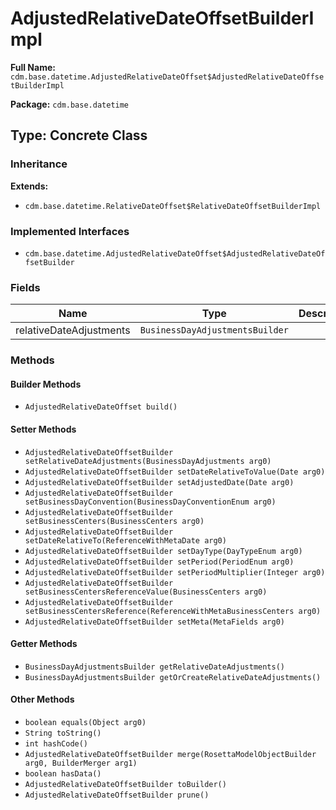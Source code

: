# AdjustedRelativeDateOffsetBuilderImpl

**Full Name:** `cdm.base.datetime.AdjustedRelativeDateOffset$AdjustedRelativeDateOffsetBuilderImpl`

**Package:** `cdm.base.datetime`

## Type: Concrete Class

### Inheritance

**Extends:**
- `cdm.base.datetime.RelativeDateOffset$RelativeDateOffsetBuilderImpl`

### Implemented Interfaces

- `cdm.base.datetime.AdjustedRelativeDateOffset$AdjustedRelativeDateOffsetBuilder`

### Fields

| Name | Type | Description |
|------|------|-------------|
| relativeDateAdjustments | `BusinessDayAdjustmentsBuilder` |  |

### Methods

#### Builder Methods

- `AdjustedRelativeDateOffset build()`

#### Setter Methods

- `AdjustedRelativeDateOffsetBuilder setRelativeDateAdjustments(BusinessDayAdjustments arg0)`
- `AdjustedRelativeDateOffsetBuilder setDateRelativeToValue(Date arg0)`
- `AdjustedRelativeDateOffsetBuilder setAdjustedDate(Date arg0)`
- `AdjustedRelativeDateOffsetBuilder setBusinessDayConvention(BusinessDayConventionEnum arg0)`
- `AdjustedRelativeDateOffsetBuilder setBusinessCenters(BusinessCenters arg0)`
- `AdjustedRelativeDateOffsetBuilder setDateRelativeTo(ReferenceWithMetaDate arg0)`
- `AdjustedRelativeDateOffsetBuilder setDayType(DayTypeEnum arg0)`
- `AdjustedRelativeDateOffsetBuilder setPeriod(PeriodEnum arg0)`
- `AdjustedRelativeDateOffsetBuilder setPeriodMultiplier(Integer arg0)`
- `AdjustedRelativeDateOffsetBuilder setBusinessCentersReferenceValue(BusinessCenters arg0)`
- `AdjustedRelativeDateOffsetBuilder setBusinessCentersReference(ReferenceWithMetaBusinessCenters arg0)`
- `AdjustedRelativeDateOffsetBuilder setMeta(MetaFields arg0)`

#### Getter Methods

- `BusinessDayAdjustmentsBuilder getRelativeDateAdjustments()`
- `BusinessDayAdjustmentsBuilder getOrCreateRelativeDateAdjustments()`

#### Other Methods

- `boolean equals(Object arg0)`
- `String toString()`
- `int hashCode()`
- `AdjustedRelativeDateOffsetBuilder merge(RosettaModelObjectBuilder arg0, BuilderMerger arg1)`
- `boolean hasData()`
- `AdjustedRelativeDateOffsetBuilder toBuilder()`
- `AdjustedRelativeDateOffsetBuilder prune()`

